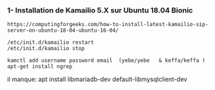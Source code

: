 ### 1- Installation de Kamailio 5.X sur Ubuntu 18.04 Bionic

```
https://computingforgeeks.com/how-to-install-latest-kamailio-sip-server-on-ubuntu-18-04-ubuntu-16-04/
```

```
/etc/init.d/kamailio restart
/etc/init.d/kamailio stop
```
```
kamctl add username password email  (yebe/yebe   & keffa/keffa )
apt-get install ngrep
```
il manque:
apt install libmariadb-dev default-libmysqlclient-dev
